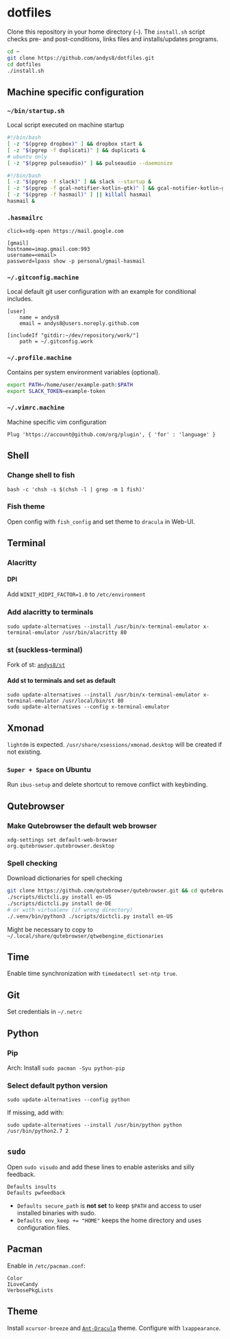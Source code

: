 # dotfiles

Clone this repository in your home directory (`~`). The `install.sh` script checks pre- and post-conditions, links files and installs/updates programs.

```sh
cd ~
git clone https://github.com/andys8/dotfiles.git
cd dotfiles
./install.sh
```

## Machine specific configuration

### `~/bin/startup.sh`

Local script executed on machine startup

```bash
#!/bin/bash
[ -z "$(pgrep dropbox)" ] && dropbox start &
[ -z "$(pgrep -f duplicati)" ] && duplicati &
# ubuntu only
[ -z "$(pgrep pulseaudio)" ] && pulseaudio --daemonize
```

```bash
#!/bin/bash
[ -z "$(pgrep -f slack)" ] && slack --startup &
[ -z "$(pgrep -f gcal-notifier-kotlin-gtk)" ] && gcal-notifier-kotlin-gtk &
[ -z "$(pgrep -f hasmail)" ] || killall hasmail
hasmail &
```

### `.hasmailrc`

```text
click=xdg-open https://mail.google.com

[gmail]
hostname=imap.gmail.com:993
username=<email>
password=lpass show -p personal/gmail-hasmail
```

### `~/.gitconfig.machine`

Local default git user configuration with an example for conditional includes.

```text
[user]
    name = andys8
    email = andys8@users.noreply.github.com

[includeIf "gitdir:~/dev/repository/work/"]
    path = ~/.gitconfig.work
```

### `~/.profile.machine`

Contains per system environment variables (optional).

```sh
export PATH=/home/user/example-path:$PATH
export SLACK_TOKEN=example-token
```

### `~/.vimrc.machine`

Machine specific vim configuration

```vim
Plug 'https://account@github.com/org/plugin', { 'for' : 'language' }
```

## Shell

### Change shell to fish

```shell
bash -c 'chsh -s $(chsh -l | grep -m 1 fish)'
```

### Fish theme

Open config with `fish_config` and set theme to `dracula` in Web-UI.

## Terminal

### Alacritty

#### DPI

Add `WINIT_HIDPI_FACTOR=1.0` to `/etc/environment`

### Add alacritty to terminals

```shell
sudo update-alternatives --install /usr/bin/x-terminal-emulator x-terminal-emulator /usr/bin/alacritty 80
```

### st (suckless-terminal)

Fork of st: [`andys8/st`](https://github.com/andys8/st)

#### Add st to terminals and set as default

```shell
sudo update-alternatives --install /usr/bin/x-terminal-emulator x-terminal-emulator /usr/local/bin/st 80
sudo update-alternatives --config x-terminal-emulator
```

## Xmonad

`lightdm` is expected. `/usr/share/xsessions/xmonad.desktop` will be created if not existing.

### `Super + Space` on Ubuntu

Run `ibus-setup` and delete shortcut to remove conflict with keybinding.

## Qutebrowser

### Make Qutebrowser the default web browser

```shell
xdg-settings set default-web-browser org.qutebrowser.qutebrowser.desktop
```

### Spell checking

Download dictionaries for spell checking

```sh
git clone https://github.com/qutebrowser/qutebrowser.git && cd qutebrowser
./scripts/dictcli.py install en-US
./scripts/dictcli.py install de-DE
# or with virtualenv (if wrong directory)
./.venv/bin/python3 ./scripts/dictcli.py install en-US
```

Might be necessary to copy to `~/.local/share/qutebrowser/qtwebengine_dictionaries`

## Time

Enable time synchronization with `timedatectl set-ntp true`.

## Git

Set credentials in `~/.netrc`

## Python

### Pip

Arch: Install `sudo pacman -Syu python-pip`

### Select default python version

```shell
sudo update-alternatives --config python
```

If missing, add with:

```shell
sudo update-alternatives --install /usr/bin/python python /usr/bin/python2.7 2
```

## `sudo`

Open `sudo visudo` and add these lines to enable asterisks and silly feedback.

```text
Defaults insults
Defaults pwfeedback
```

- `Defaults secure_path` is **not set** to keep `$PATH` and access to user installed binaries with sudo.
- `Defaults env_keep += "HOME"` keeps the home directory and uses configuration files.

## Pacman

Enable in `/etc/pacman.conf`:

```text
Color
ILoveCandy
VerbosePkgLists
```

## Theme

Install `xcursor-breeze` and [`Ant-Dracula`](https://github.com/EliverLara/Ant-Dracula) theme. Configure with `lxappearance`.
